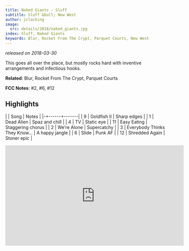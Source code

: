 ```yaml
---
title: Naked Giants - Sluff
subtitle: Sluff &bull; New West
author: jclacking
image:
  src: details/2018/naked_giants.jpg
index: Sluff, Naked Giants
keywords: Blur, Rocket From The Crypt, Parquet Courts, New West
---
```

_released on 2018-03-30_

This goes all over the place, but mostly rocks hard with inventive arrangements and infectious hooks.

**Related**: Blur, Rocket From The Crypt, Parquet Courts

<!--more-->

**FCC Notes**: #2, #6, #12

## Highlights

| | Song | Notes |
|-+------+-------|
| 9 | Goldfish II | Sharp edges |
| 1 | Dead Alien | Spaz and chill |
| 4 | TV | Static eye |
| 11 | Easy Eating | Staggering chorus |
| 2 | We’re Alone | Supercatchy |
| 3 | Everybody Thinks They Know… | A happy jangle |
| 6 | Slide | Punk AF |
| 12 | Shredded Again | Stoner epic |

<div class="tlo-detail-video"><iframe width="560" height="315" src="https://www.youtube.com/embed/xwwmv7ygmB8" frameborder="0" allow="autoplay; encrypted-media" allowfullscreen></iframe></div>

